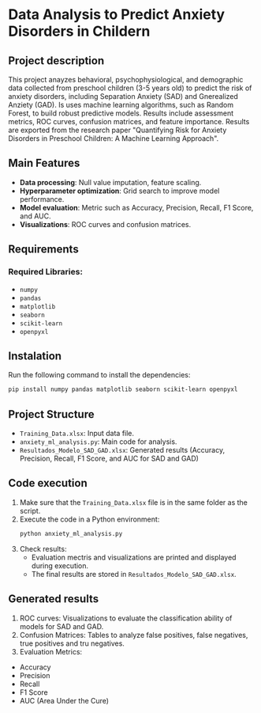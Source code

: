 # Data Analysis to Predict Anxiety Disorders in Childern

## Project description
This project anayzes behavioral, psychophysiological, and demographic data collected from preschool children (3-5 years old) to predict the risk of anxiety disorders, including Separation Anxiety (SAD) and Gnerealized Anziety (GAD). Is uses machine learning algorithms, such as Random Forest, to build robust predictive models.
Results include assessment metrics, ROC curves, confusion matrices, and feature importance. Results are exported from the research paper "Quantifying Risk for Anxiety Disorders in Preschool Children: A Machine Learning Approach".

## Main Features
- **Data processing**: Null value imputation, feature scaling.
- **Hyperparameter optimization**: Grid search to improve model performance.
- **Model evaluation**: Metric such as Accuracy, Precision, Recall, F1 Score, and AUC.
- **Visualizations**: ROC curves and confusion matrices.

## Requirements
### Required Libraries:
- `numpy`
- `pandas`
- `matplotlib`
- `seaborn`
- `scikit-learn`
- `openpyxl`

## Instalation
Run the following command to install the dependencies:
```bash
pip install numpy pandas matplotlib seaborn scikit-learn openpyxl
```

## Project Structure
- `Training_Data.xlsx`: Input data file.
- `anxiety_ml_analysis.py`: Main code for analysis.
- `Resultados_Modelo_SAD_GAD.xlsx`: Generated results (Accuracy, Precision, Recall, F1 Score, and AUC for SAD and GAD)

## Code execution

1. Make sure that the `Training_Data.xlsx` file is in the same folder as the script.
2. Execute the code in a Python environment:
   ```bash
   python anxiety_ml_analysis.py
   ```
3. Check results:
   - Evaluation mectris and visualizations are printed and displayed during execution.
   - The final results are stored in `Resultados_Modelo_SAD_GAD.xlsx`.

## Generated results
1. ROC curves: Visualizations to evaluate the classification ability of models for SAD and GAD.
2. Confusion Matrices: Tables to analyze false positives, false negatives, true positives and tru negatives.
3. Evaluation Metrics:
- Accuracy
- Precision
- Recall
- F1 Score
- AUC (Area Under the Cure)
